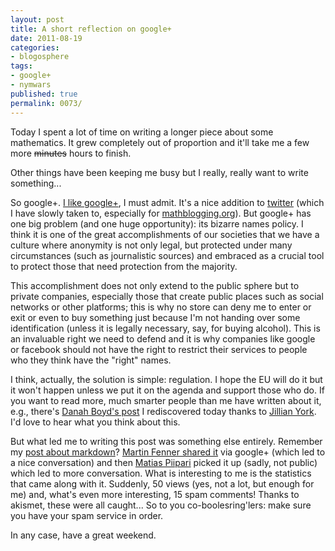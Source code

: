 ```yaml
---
layout: post
title: A short reflection on google+
date: 2011-08-19
categories:
- blogosphere
tags:
- google+
- nymwars
published: true
permalink: 0073/
---
```


Today I spent a lot of time on writing a longer piece about some mathematics. It grew completely out of proportion and it'll take me a few more <del datetime="2011-08-20T00:45:03+00:00">minutes</del> hours to finish.

Other things have been keeping me busy but I really, really want to write something...

So google+. [I like google+](https://plus.google.com/102694188490946876191/), I must admit. It's a nice addition to [twitter](http://twitter.com/#!/pkrautz) (which I have slowly taken to, especially for [mathblogging.org](http://twitter.com/#!/mathblogging)). But google+ has one big problem (and one huge opportunity): its bizarre names policy. I think it is one of the great accomplishments of our societies that we have a culture where anonymity is not only legal, but protected under many circumstances (such as journalistic sources) and embraced as a crucial tool to protect those that need protection from the majority.

This accomplishment does not only extend to the public sphere but to private companies, especially those that create public places such as social networks or other platforms; this is why no store can deny me to enter or exit or even to buy something just because I'm not handing over some identification (unless it is legally necessary, say, for buying alcohol). This is an invaluable right we need to defend and it is why companies like google or facebook should not have the right to restrict their services to people who they think have the "right" names.

I think, actually, the solution is simple: regulation. I hope the EU will do it but it won't happen unless we put it on the agenda and support those who do. If you want to read more, much smarter people than me have written about it, e.g., there's [Danah Boyd's post](http://www.zephoria.org/thoughts/archives/2011/08/04/real-names.html) I rediscovered today thanks to [Jillian York](http://jilliancyork.com/2011/08/19/the-danger-in-privatizing-our-publics/). I'd love to hear what you think about this.

But what led me to writing this post was something else entirely. Remember my [post about markdown](/0070/)? [Martin Fenner shared it](https://plus.google.com/106537123721037364937/posts/KHQf3p9BFxW) via google+ (which led to a nice conversation) and then [Matias Piipari](https://plus.google.com/109571428431344987877) picked it up (sadly, not public) which led to more conversation. What is interesting to me is the statistics that came along with it. Suddenly, 50 views (yes, not a lot, but enough for me) and, what's even more interesting, 15 spam comments! Thanks to akismet, these were all caught... So to you co-boolesring'lers: make sure you have your spam service in order.

In any case, have a great weekend.

